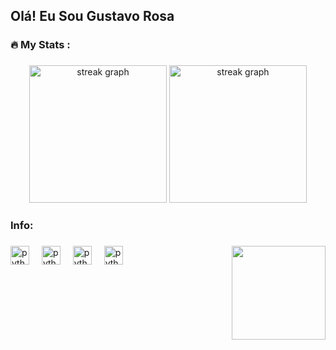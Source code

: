 ## Olá! Eu Sou Gustavo Rosa


###

<h3 align="left">🔥   My Stats :</h3>

###

<div align="center">
  <img src="https://github-readme-stats.vercel.app/api?username=GugaRosa456&theme=blue-green" height="220" alt="streak graph"/>
  
  <img src="https://github-readme-stats.vercel.app/api/top-langs/?username=GugaRosa456&theme=blue-green" height="220" alt="streak graph"/>


  <h3 align="left">Info:</h3>
  
</div>

###

<img align="right" height="150" src="https://media0.giphy.com/media/v1.Y2lkPTc5MGI3NjExaTdvYjg2OGpjNTN0eGQ0Zm1zamloOWN5NnFjNTUxcGVqNXVicDUwdCZlcD12MV9pbnRlcm5hbF9naWZfYnlfaWQmY3Q9Zw/iIqmM5tTjmpOB9mpbn/giphy.gif"  />

###

<div align="left">

  <img src="https://cdn.jsdelivr.net/gh/devicons/devicon/icons/python/python-original.svg" height="30" alt="python logo"  />
  <img width="12" />
  
  <img src="https://icongr.am/devicon/c-original.svg?size=128&color=currentColor" height="30" alt="python logo"  />
  <img width="12" />

   <img src="https://icongr.am/devicon/java-original-wordmark.svg?size=128&color=currentColor" height="30" alt="python logo"  />
  <img width="12" />

   <img src="https://icongr.am/devicon/mysql-original.svg?size=128&color=currentColor" height="30" alt="python logo"  />
  <img width="12" />

  

###
